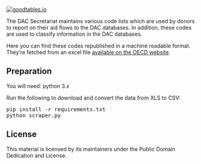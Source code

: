[![goodtables.io](https://goodtables.io/badge/github/datasets/dac-crs-codes.svg)](https://goodtables.io/github/datasets/dac-crs-codes)

The DAC Secretariat maintains various code lists which are used by donors to report on their aid flows to the DAC databases. In addition, these codes are used to classify information in the DAC databases.

Here you can find these codes republished in a machine readable format. They’re fetched from an excel file [available on the OECD website](http://www.oecd.org/dac/stats/dacandcrscodelists.htm).

Preparation
-----------

You will need: python 3.x

Run the following to download and convert the data from XLS to CSV:

<pre>
pip install -r requirements.txt
python scraper.py
</pre>

License
-------

This material is licensed by its maintainers under the Public Domain Dedication and License.
